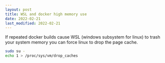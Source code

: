 ```yaml
---
layout: post
title: WSL and docker high memory use
date: 2022-02-21
last_modified: 2022-02-21
---
```



If repeated docker builds cause WSL (windows subsystem for linux) to trash your system memory you can force linux to drop the page cache.

```bash
sudo su -
echo 1 > /proc/sys/vm/drop_caches
```
